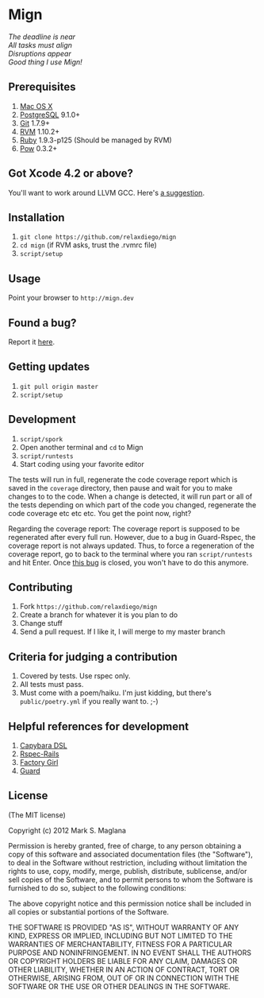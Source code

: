 Mign
====
*The deadline is near<br/>
All tasks must align<br/>
Disruptions appear<br/>
Good thing I use Mign!*

Prerequisites
-------------
1. [Mac OS X](http://www.apple.com)
2. [PostgreSQL](www.postgresql.org/) 9.1.0+
3. [Git](http://git-scm.com) 1.7.9+
4. [RVM](http://beginrescueend.com/) 1.10.2+
5. [Ruby](ruby-lang.org/) 1.9.3-p125 (Should be managed by RVM)
6. [Pow](http://pow.cx/) 0.3.2+

Got Xcode 4.2 or above?
-----------------------
You'll want to work around LLVM GCC. Here's [a suggestion](http://www.relaxdiego.com/2012/02/using-gcc-when-xcode-43-is-installed.html).

Installation
------------
1. `git clone https://github.com/relaxdiego/mign`
2. `cd mign` (if RVM asks, trust the .rvmrc file)
3. `script/setup`

Usage
-----
Point your browser to `http://mign.dev`

Found a bug?
------------
Report it [here](https://github.com/relaxdiego/mign/issues).

Getting updates
------------
1. `git pull origin master`
2. `script/setup`

Development
-----------
1. `script/spork`
3. Open another terminal and `cd` to Mign
4. `script/runtests`
5. Start coding using your favorite editor

The tests will run in full, regenerate the code coverage report which is saved in the `coverage` directory, then pause and wait for you to make changes to to the code. When a change is detected, it will run part or all of the tests depending on which part of the code you changed, regenerate the code coverage etc etc etc. You get the point now, right?

Regarding the coverage report: The coverage report is supposed to be regenerated after every full run. However, due to a bug in Guard-Rspec, the coverage report is not always updated. Thus, to force a regeneration of the coverage report, go to back to the terminal where you ran `script/runtests` and hit Enter. Once [this bug](https://github.com/guard/guard-rspec/issues/94) is closed, you won't have to do this anymore.

Contributing
------------
1. Fork `https://github.com/relaxdiego/mign`
2. Create a branch for whatever it is you plan to do
3. Change stuff
4. Send a pull request. If I like it, I will merge to my master branch

Criteria for judging a contribution
-----------------------------------
1. Covered by tests. Use rspec only.
2. All tests must pass.
3. Must come with a poem/haiku. I'm just kidding, but there's `public/poetry.yml` if you really want to. ;-)

Helpful references for development
----------------------------------
1. [Capybara DSL](http://rubydoc.info/github/jnicklas/capybara/master)
2. [Rspec-Rails](http://rubydoc.info/gems/rspec-rails/frames)
3. [Factory Girl](https://github.com/thoughtbot/factory_girl/blob/master/GETTING_STARTED.md)
4. [Guard](https://github.com/guard/guard)

License
-------
(The MIT license)

Copyright (c) 2012 Mark S. Maglana

Permission is hereby granted, free of charge, to any person obtaining a copy of this software and associated documentation files (the "Software"), to deal in the Software without restriction, including without limitation the rights to use, copy, modify, merge, publish, distribute, sublicense, and/or sell copies of the Software, and to permit persons to whom the Software is furnished to do so, subject to the following conditions:

The above copyright notice and this permission notice shall be included in all copies or substantial portions of the Software.

THE SOFTWARE IS PROVIDED "AS IS", WITHOUT WARRANTY OF ANY KIND, EXPRESS OR IMPLIED, INCLUDING BUT NOT LIMITED TO THE WARRANTIES OF MERCHANTABILITY, FITNESS FOR A PARTICULAR PURPOSE AND NONINFRINGEMENT. IN NO EVENT SHALL THE AUTHORS OR COPYRIGHT HOLDERS BE LIABLE FOR ANY CLAIM, DAMAGES OR OTHER LIABILITY, WHETHER IN AN ACTION OF CONTRACT, TORT OR OTHERWISE, ARISING FROM, OUT OF OR IN CONNECTION WITH THE SOFTWARE OR THE USE OR OTHER DEALINGS IN THE SOFTWARE.